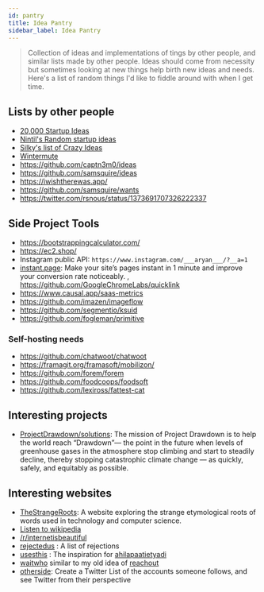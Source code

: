 ```yaml
---
id: pantry
title: Idea Pantry
sidebar_label: Idea Pantry
---
```


> Collection of ideas and implementations of tings by other people, and similar lists made by other people. Ideas should come from necessity but sometimes looking at new things help birth new ideas and needs. Here's a list of random things I'd like to fiddle around with when I get time.

## Lists by other people

- [20,000 Startup Ideas](https://unawaz.github.io/stochastic-hill-climbing/tasks/)
- [Nintil's Random startup ideas](https://nintil.com/startup-ideas/)
- [Silky's list of Crazy Ideas](https://silky.github.io/posts/2019-02-22-2018s-crazy-ideas.html)
- [Wintermute](https://wintermute.app/)
- https://github.com/captn3m0/ideas
- https://github.com/samsquire/ideas
- https://iwishtherewas.app/
- https://github.com/samsquire/wants
- https://twitter.com/rsnous/status/1373691707326222337

## Side Project Tools
- https://bootstrappingcalculator.com/
- https://ec2.shop/
- Instagram public API: `https://www.instagram.com/___aryan___/?__a=1`
- [instant.page](https://instant.page/): Make your site’s pages instant in 1 minute and improve your conversion rate noticeably. , https://github.com/GoogleChromeLabs/quicklink
- https://www.causal.app/saas-metrics
- https://github.com/imazen/imageflow
- https://github.com/segmentio/ksuid
- https://github.com/fogleman/primitive

### Self-hosting needs
- https://github.com/chatwoot/chatwoot 
- https://framagit.org/framasoft/mobilizon/
- https://github.com/forem/forem
- https://github.com/foodcoops/foodsoft
- https://github.com/lexiross/fattest-cat


## Interesting projects
- [ProjectDrawdown/solutions](https://github.com/ProjectDrawdown/solutions):  The mission of Project Drawdown is to help the world reach “Drawdown”— the point in the future when levels of greenhouse gases in the atmosphere stop climbing and start to steadily decline, thereby stopping catastrophic climate change — as quickly, safely, and equitably as possible. 

## Interesting websites
- [TheStrangeRoots](https://www.thestrangeroots.com/): A website exploring the strange etymological roots of words used in technology and computer science.
- [Listen to wikipedia](http://listen.hatnote.com/)
- [/r/internetisbeautiful](https://www.reddit.com/r/InternetIsBeautiful/)
- [rejectedus](https://rejected.us/) : A list of rejections
- [usesthis](https://usesthis.com/) : The inspiration for [ahilapaatietyadi](https://ahilapaati.com/)
- [waitwho](https://waitwho.is/) similar to my old idea of [reachout](https://github.com/geekodour/reachout)
- [otherside](https://github.com/0x263b/Otherside): Create a Twitter List of the accounts someone follows, and see Twitter from their perspective